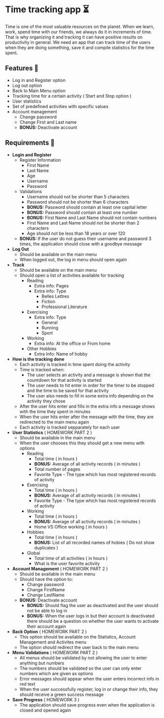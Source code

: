 # Time tracking app ⏳
Time is one of the most valuable resources on the planet. When we learn, work, spend time with our friends, we always do it in increments of time. That is why organizing it and tracking it can have positive results on productivity in general. We need an app that can track time of the users when they are doing something, save it and compile statistics for the time spent. 
## Features 🎈 
* Log in and Register option
* Log out option
* Back to Main Menu option
* Tracking time for a certain activity ( Start and Stop option )
* User statistics 
* Set of predefined activities with specific values
* Account management 
	* Change password
	* Change First and Last name
	* **BONUS:** Deactivate account
## Requirements 📌
* **Login and Register** 
	* Register Information
		* First Name
		* Last Name
		* Age
		* Username
		* Password
	* Validations
		* Username should not be shorter than 5 characters
		* Password should not be shorter than 6 characters
		* **BONUS:** Password should contain at least one capital letter
		* **BONUS:** Password should contain at least one number
		* **BONUS:** First Name and Last Name should not contain numbers
		* First Name and Last Name should not be shorter than 2 characters
		* Age should not be less than 18 years or over 120
	* **BONUS:** If the user do not guess their username and password 3 times, the application should close with a goodbye message
* **Log Out**
	* Should be available on the main menu
	* When logged out, the log in menu should open again
* **Track** 
	* Should be available on the main menu
	* Should open a list of activities available for tracking
		* Reading
			* Extra info: Pages
			* Extra info: Type
				* Belles Lettres
				* Fiction
				* Professional Literature
		* Exercising
			* Extra info: Type
				* General
				* Running
				* Sport
		* Working
			* Extra info: At the office or From home
		* Other Hobbies
			* Extra Info: Name of hobby
*  **How is the tracking done**
	* Each activity is tracked in time spent doing the activity
	* Time is tracked when:
		* The user selects an activity and a message is shown that the countdown for that activity is started
		* The user needs to hit enter in order for the timer to be stopped and the time to be saved for that activity
		* The user also needs to fill in some extra info depending on the activity they chose
	* After the user hits enter and fills in the extra info a message shows with the time they spent in minutes
	* When the user hits enter after the message with the time, they are redirected to the main menu again
	*	Each activity is tracked sepparately for each user
*	**User Statistics** ( HOMEWORK PART 2 )
	*	Should be available in the main menu
	*	When the user chooses this they should get a new menu with options
		*	Reading
			*	Total time ( in hours )
			*	**BONUS:** Average of all activity records ( in minutes )
			*	Total number of pages
			*	Favorite Type - The type which has most registered records of activity
		*	Exercising
			*	Total time ( in hours )
			*	**BONUS:** Average of all activity records ( in minutes )
			*	Favorite Type - The type which has most registered records of activity
		*	Working
			*	Total time ( in hours )
			*	**BONUS:** Average of all activity records ( in minutes )
			*  Home VS Office working ( in hours )
		*	Hobbies
			*	Total time ( in hours )
			*	**BONUS:** List of all recorded names of hobies ( Do not show duplicates )
		*	Global
			*	Total time of all activities ( in hours )
			*	What is the user favorite activity
* **Account Management** ( HOMEWORK PART 2 )
	* Should be available in the main menu
	* Should have the option to:
		* Change password
		* Change FirstName
		* Change LastName
	* **BONUS:** Deactivate account
		* **BONUS:** Should flag the user as deactivated and the user should not be able to log in
		* **BONUS:** When the user logs in but their account is deactivated there should be a question on whether the user wants to activate their account again 
* **Back Option** ( HOMEWORK PART 2 )
	* This option should be available on the Statistics, Account Management and Activites menu
	* The option should redirect the user back to the main menu
* **Menu Validations** ( HOMEWORK PART 2 )
	* All menus should be validated by not allowing the user to enter anything but numbers
	* The numbers should be validated so the user can only enter numbers which are given as options
	* Error messages should appear when the user enters incorrect info in red text
	* When the user successfully register, log in or change their info, they should receive a green success message
* **Save Progress** ( HOMEWORK 3 )
	* The application should save progress even when the application is closed and opened again 
